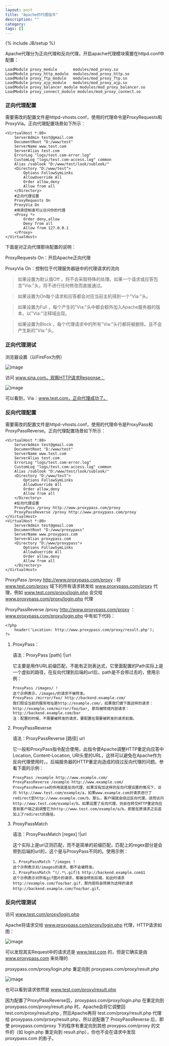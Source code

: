 ```yaml
---
layout: post
title: "Apache的代理指令"
description: ""
category: 
tags: []
---
```

{% include JB/setup %}

Apache代理分为正向代理和反向代理，开启apache代理模块需要在httpd.conf中配置：

```
LoadModule proxy_module       modules/mod_proxy.so
LoadModule proxy_http_module  modules/mod_proxy_http.so
LoadModule proxy_ftp_module   modules/mod_proxy_ftp.so
LoadModule proxy_ajp_module   modules/mod_proxy_ajp.so
LoadModule proxy_balancer_module modules/mod_proxy_balancer.so
LoadModule proxy_connect_module modules/mod_proxy_connect.so
```


### 正向代理配置

需要需改的配置文件是httpd-vhosts.conf，使用的代理命令是ProxyRequests和ProxyVia。正向代理配置场景如下所示：

```
<VirtualHost *:80>
    ServerAdmin test@gmail.com
    DocumentRoot "D:/www/test"
    ServerName www.test.com
    ServerAlias test.com
    ErrorLog "logs/test.com-error.log"
    CustomLog "logs/test.com-access.log" common    
    Alias /sublook "D:/www/test/look/sublook/"
    <Directory "D:/www/test">
        Options FollowSymLinks
        AllowOverride All
        Order allow,deny
        Allow from all
    </Directory>
    #正向代理设置
    ProxyRequests On
    ProxyVia On
    #用来控制谁可以访问你的代理
    <Proxy *>
        Order deny,allow
        Deny from all
        Allow from 127.0.0.1
    </Proxy>
</VirtualHost>
```

下面是对正向代理那块配置的说明：

ProxyRequests On：开启Apache正向代理

ProxyVia On：控制位于代理服务器链中的代理请求的流向

> 如果设置为默认值Off ，将不会采取特殊的处理。如果一个请求或应答包含"Via:"头，将不进行任何修改而直接通过。

> 如果设置为On每个请求和应答都会对应当前主机得到一个"Via:"头。

> 如果设置为Full ，每个产生的"Via:"头中都会额外加入Apache服务器的版本，以"Via:"注释域出现。

> 如果设置为Block ，每个代理请求中的所有"Via:"头行都将被删除。且不会产生新的"Via:"头。


### 正向代理测试


浏览器设置（以FireFox为例）

![image](https://raw.githubusercontent.com/yuzujin/yuzujin.github.com/master/images/proxy1.jpg)

访问 www.sina.com，观察HTTP请求Response：

![image](https://raw.githubusercontent.com/yuzujin/yuzujin.github.com/master/images/proxy2.jpg)

可以看到，Via：www.test.com，正向代理成功了。



### 反向代理配置


需要需改的配置文件是httpd-vhosts.conf，使用的代理命令是ProxyPass和ProxyPassReverse。正向代理配置场景如下所示：

```
<VirtualHost *:80>
    ServerAdmin test@gmail.com
    DocumentRoot "D:/www/test"
    ServerName www.test.com
    ServerAlias test.com
    ErrorLog "logs/test.com-error.log"
    CustomLog "logs/test.com-access.log" common    
    Alias /sublook "D:/www/test/look/sublook/"
    <Directory "D:/www/test">
        Options FollowSymLinks
        AllowOverride All
        Order allow,deny
        Allow from all
    </Directory>
    #反向代理设置
    ProxyPass /proxy http://www.proxypass.com/proxy
    ProxyPassReverse /proxy http://www.proxypass.com/proxy
</VirtualHost>
<VirtualHost *:80>
    ServerAdmin test@gmail.com
    DocumentRoot "D:/www/proxypass"
    ServerName www.proxypass.com
    ServerAlias proxypass.com
    <Directory "D:/www/proxypass">
        Options FollowSymLinks
        AllowOverride All
        Order allow,deny
        Allow from all
    </Directory>
</VirtualHost>
```

ProxyPass /proxy http://www.proxypass.com/proxy : 将 www.test.com/proxy 域下的所有请求转发给 www.proxypass.com/proxy 代理，例如 www.test.com/proxy/login.php 会交给 www.proxypass.com/proxy/login.php 代理

ProxyPassReverse /proxy http://www.proxypass.com/proxy ：
　　　　　　 
www.proxypass.com/proxy/login.php 中有如下代码：

```
<?php
    header('Location: http://www.proxypass.com/proxy/result.php');
?>
```

1. ProxyPass：  

   语法：ProxyPass [path] !|url
   
   它主要是用作URL前缀匹配，不能有正则表达式，它里面配置的Path实际上是一个虚拟的路径，在反向代理到后端的url后，path是不会带过去的，使用示例：

    ```
    ProxyPass /images/ !
    这个示例表示，/images/的请求不被转发。
    ProxyPass /mirror/foo/ http://backend.example.com/
    我们假设当前的服务地址是http://example.com/，如果我们做下面这样的请求：
    http://example.com/mirror/foo/bar, 那将被转成内部请求：
    http://backend.example.com/bar
    注：配置的时候，不需要被转发的请求，要配置在需要被转发的请求前面。
    ```
 
2. ProxyPassReverse

   语法：ProxyPassReverse [路径] url 
   
   它一般和ProxyPass指令配合使用，此指令使Apache调整HTTP重定向应答中Location,       Content-Location, URI头里的URL，这样可以避免在Apache作为反向代理使用时，。后端服务器的HTTP重定向造成的绕过反向代理的问题。参看下面的示例：
   
   ```
   ProxyPass /example http://www.example.com/
   ProxyPassReverse /example http://www.example.com/
   ProxyPassReverse的作用就是反向代理，如果没有加这样的反向代理设置的情况下，访问 http://www.test.com/example/a，如果www.example.com对请求进行了redirect至http://www.example.com/b，那么，客户端就会绕过反向代理，进而访问http://www.test.com/example/b。如果设置了反向代理，则会在转交HTTP重定向应答到客户端之前调整它为http://www.test.com/example/a/b，即是在原请求之后追加上了redirect的路径。
   ```

3. ProxyPassMatch

   语法：ProxyPassMatch [regex] !|url
   
   这个实际上是url正则匹配，而不是简单的前缀匹配，匹配上的regex部分是会带到后端的url的，这个是与ProxyPass不同的。使用示例：
   
   ```
   1、ProxyPassMatch ^/images !
   这个示例表示对/images的请求，都不会被转发。
   2、ProxyPassMatch ^(/.*\.gif)$ http://backend.example.com$1
   这个示例表示对所有gif图片的请求，都被会转到后端，如此时请求http://example.com/foo/bar.gif，那内部将会转换为这样的请求http://backend.example.com/foo/bar.gif。
   ```

      
### 反向代理测试


访问 www.test.com/proxy/login.php

Apache将请求交给 www.proxypass.com/proxy/login.php 代理，HTTP请求如图：


![image](https://raw.githubusercontent.com/yuzujin/yuzujin.github.com/master/images/proxy3.jpg)


可以发现其实Request中的请求还是 www.test.com 的，但是它确实是由 www.proxypass.com 来处理的

proxypass.com/proxy/login.php 重定向到 proxypass.com/proxy/result.php


![image](https://raw.githubusercontent.com/yuzujin/yuzujin.github.com/master/images/proxy4.jpg)


也可以看到请求依然是 www.test.com/proxy/result.php

因为配置了ProxyPassReverse后，proxypass.com/proxy/login.php 在重定向到 proxypass.com/proxy/result.php 时，Apache会将它调整回 test.com/proxy/result.php , 然后Apache再将 test.com/proxy/result.php 代理给 proxypass.com/proxy/result.php，所以说配置了 ProxyPassReverse 后，即使 proxypass.com/proxy 下的程序有重定向到其他 proxypss.com/proxy 的文件的（如 login.php 重定向到 result.php），你也不会在请求中发现 proxypass.com 的影子。